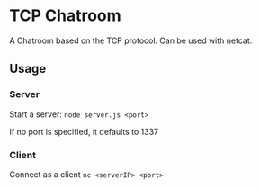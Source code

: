 # TCP Chatroom

A Chatroom based on the TCP protocol. Can be used with netcat. 

## Usage

### Server

Start a server: `node server.js <port>`

If no port is specified, it defaults to 1337

### Client

Connect as a client `nc <serverIP> <port>`
